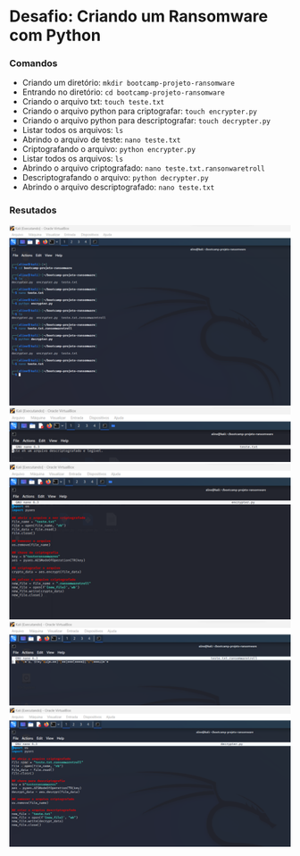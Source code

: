 # Desafio: Criando um Ransomware com Python

### Comandos

- Criando um diretório: ``` mkdir bootcamp-projeto-ransomware ```
- Entrando no diretório: ``` cd bootcamp-projeto-ransomware ```
- Criando o arquivo txt: ``` touch teste.txt ```
- Criando o arquivo python para criptografar: ``` touch encrypter.py ```
- Criando o arquivo python para descriptografar: ``` touch decrypter.py ```
- Listar todos os arquivos: ``` ls ```
- Abrindo o arquivo de teste: ``` nano teste.txt ```
- Criptografando o arquivo: ``` python encrypter.py ```
- Listar todos os arquivos: ``` ls ```
- Abrindo o arquivo criptografado: ``` nano teste.txt.ransonwaretroll ```
- Descriptografando o arquivo: ``` python decrypter.py ```
- Abrindo o arquivo descriptografado: ``` nano teste.txt ```

### Resutados

![Alt text](./comandos.png "Optional title")
![Alt text](./teste.png "Optional title")
![Alt text](./encrypter.png "Optional title")
![Alt text](./ransomwaretroll.png "Optional title")
![Alt text](./decrypter.png "Optional title")
